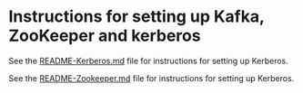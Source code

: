 # Instructions for setting up Kafka, ZooKeeper and kerberos

See the [README-Kerberos.md](README-Kerberos.md) file for instructions for setting up Kerberos.

See the [README-Zookeeper.md](README-Zookeeper.md) file for instructions for setting up Kerberos.
